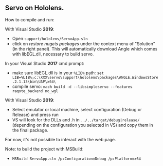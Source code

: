 ## Servo on Hololens.

How to compile and run:

With Visual Studio **2019**:
- Open `support/hololens/ServoApp.sln`
- click on *restore nugets packages* under the context menu of "Solution" (in the right panel). This will automatically download Angle which comes with libEGL.dll, necessary to build servo.

In your Visual Studio **2017** cmd prompt:
- make sure libEGL.dll is in your `%LIB%` path: `set LIB=%LIB%;c:\XXX\servo\support\hololens\packages\ANGLE.WindowsStore.2.1.13\bin\UAP\x64\`
- compile servo: `mach build -d --libsimpleservo --features raqote_backend no_wgl`

With Visual Studio **2019**:
- Select emulator or local machine, select configuration (Debug or Release) and press run
- VS will look for the DLLs and .h in `../../target/debug|release/` (depending on the configuration you selected in VS) and copy them in the final package.

For now, it's not possible to interact with the web page.

Note: to build the project with MSBuild:
- `MSBuild ServoApp.sln /p:Configuration=Debug /p:Platform=x64`
